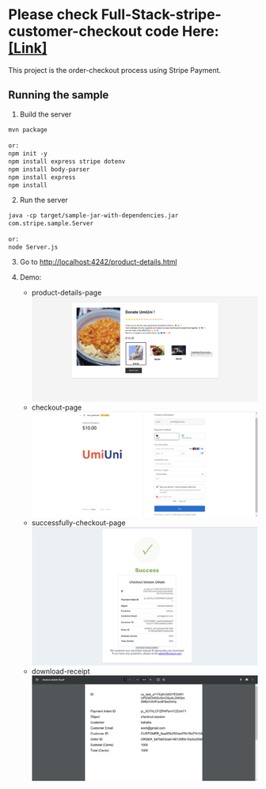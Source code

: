 # Please check Full-Stack-stripe-customer-checkout code Here: [[Link]](https://github.com/coco2023/Transaction_Sys/tree/main/full-stack)

This project is the order-checkout process using Stripe Payment. 

## Running the sample

1. Build the server

~~~
mvn package

or:
npm init -y
npm install express stripe dotenv
npm install body-parser
npm install express
npm install
~~~

2. Run the server

~~~
java -cp target/sample-jar-with-dependencies.jar com.stripe.sample.Server

or:
node Server.js
~~~

3. Go to [http://localhost:4242/product-details.html](http://localhost:4242/product-details.html)


4. Demo:
   - product-details-page
   ![product-details-page](./stripe-hosted-page-customer-checkout/pic/page-demo/product-details-page.png)
   - checkout-page
    ![checkout-page](./stripe-hosted-page-customer-checkout/pic/page-demo/checkout-page.png)
   - successfully-checkout-page
    ![successfully-checkout-page](./stripe-hosted-page-customer-checkout/pic/page-demo/successfully-checkout-page.png)
   - download-receipt
    ![download-receipt](./stripe-hosted-page-customer-checkout/pic/page-demo/download-receipt.png)
